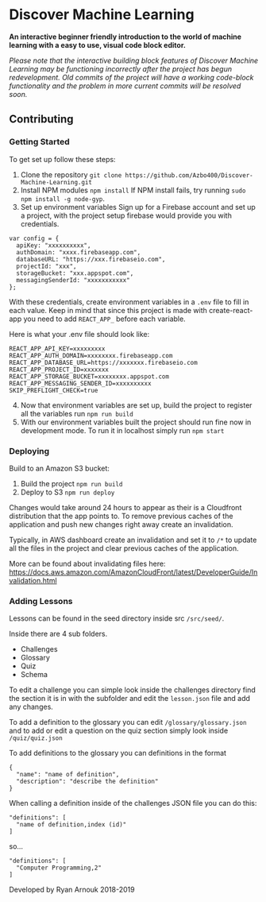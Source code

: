 # Discover Machine Learning
**An interactive beginner friendly introduction to the world of machine learning with a easy to use, visual code block editor.** 

*Please note that the interactive building block features of Discover Machine Learning may be functioning incorrectly after the project has begun redevelopment. Old commits of the project will have a working code-block functionality and the problem in more current commits will be resolved soon.*

## Contributing
### Getting Started
To get set up follow these steps: 
1. Clone the repository 
`git clone https://github.com/Azbo400/Discover-Machine-Learning.git`
2. Install NPM modules
`npm install` 
If NPM install fails, try running `sudo npm install -g node-gyp`. 
3. Set up environment variables
Sign up for a Firebase account and set up a project, with the project setup firebase would provide you with credentials. 
```
var config = {
  apiKey: "xxxxxxxxxx",
  authDomain: "xxxx.firebaseapp.com",
  databaseURL: "https://xxx.firebaseio.com",
  projectId: "xxx",
  storageBucket: "xxx.appspot.com",
  messagingSenderId: "xxxxxxxxxxx"
};
```
With these credentials, create environment variables in a `.env` file to fill in each value. 
Keep in mind that since this project is made with create-react-app you need to add `REACT_APP_` before each variable.

Here is what your .env file should look like: 
```
REACT_APP_API_KEY=xxxxxxxxx
REACT_APP_AUTH_DOMAIN=xxxxxxxx.firebaseapp.com
REACT_APP_DATABASE_URL=https://xxxxxxx.firebaseio.com
REACT_APP_PROJECT_ID=xxxxxxx
REACT_APP_STORAGE_BUCKET=xxxxxxxx.appspot.com
REACT_APP_MESSAGING_SENDER_ID=xxxxxxxxxx
SKIP_PREFLIGHT_CHECK=true
```
4. Now that environment variables are set up, build the project to register all the variables run `npm run build`
5. With our environment variables built the project should run fine now in development mode. To run it in localhost simply run `npm start`

### Deploying
Build to an Amazon S3 bucket:
1. Build the project `npm run build`
2. Deploy to S3 `npm run deploy`

Changes would take around 24 hours to appear as their is a Cloudfront distribution that the app points to. To remove previous caches of the application and push new changes right away create an invalidation.

Typically, in AWS dashboard create an invalidation and set it to `/*` to update all the files in the project and clear previous caches of the application. 

More can be found about invalidating files here: 
https://docs.aws.amazon.com/AmazonCloudFront/latest/DeveloperGuide/Invalidation.html


### Adding Lessons
Lessons can be found in the seed directory inside src `/src/seed/`. 

Inside there are 4 sub folders. 
- Challenges
- Glossary
- Quiz 
- Schema 

To edit a challenge you can simple look inside the challenges directory find the section it is in with the subfolder and edit the `lesson.json` file and add any changes. 


To add a definition to the glossary you can edit `/glossary/glossary.json` and to add or edit a question on the quiz section simply look inside `/quiz/quiz.json`

To add definitions to the glossary you can definitions in the format 
``` 
{
  "name": "name of definition",
  "description": "describe the definition"
}
```

When calling a definition inside of the challenges JSON file you can do this: 
```
"definitions": [
  "name of definition,index (id)"
]
```
so...
```
"definitions": [
  "Computer Programming,2"
]
```

Developed by Ryan Arnouk 2018-2019